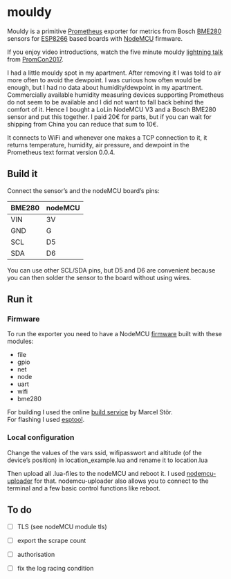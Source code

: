 # mouldy

Mouldy is a primitive [Prometheus](https://prometheus.io/docs/introduction/overview/) exporter for metrics from Bosch [BME280](https://www.bosch-sensortec.com/bst/products/all_products/bme280) sensors for [ESP8266](http://espressif.com/products/hardware/esp8266ex/overview/) based boards with [NodeMCU](https://nodemcu.readthedocs.io/en/master/) firmware. 

If you enjoy video introductions, watch the five minute mouldy [lightning talk](https://www.youtube.com/watch?v=Mk9xWqML5mA) from [PromCon2017](https://promcon.io/2017-munich).

I had a little mouldy spot in my apartment. After removing it I was told to air more often to avoid the dewpoint. I was curious how often would be enough, but I had no data about humidity/dewpoint in my apartment. Commercially available humidity measuring devices supporting Prometheus do not seem to be available and I did not want to fall back behind the comfort of it. Hence I bought a LoLin NodeMCU V3 and a Bosch BME280 sensor and put this together. I paid 20€ for parts, but if you can wait for shipping from China you can reduce that sum to 10€.

It connects to WiFi and whenever one makes a TCP connection to it, it returns temperature, humidity, air pressure, and dewpoint in the Prometheus text format version 0.0.4.

## Build it

Connect the sensor’s and the nodeMCU board’s pins:

BME280 | nodeMCU
------ | -------
VIN | 3V
GND | G
SCL | D5
SDA | D6

You can use other SCL/SDA pins, but D5 and D6 are convenient because you can then solder the sensor to the board without using wires.

## Run it

### Firmware

To run the exporter you need to have a NodeMCU [firmware](https://nodemcu.readthedocs.io/en/master/en/build/) built with these modules:

- file
- gpio
- net
- node
- uart
- wifi
- bme280

For building I used the online [build service](https://nodemcu-build.com/) by Marcel Stör.  
For flashing I used [esptool](https://github.com/espressif/esptool).

### Local configuration

Change the values of the vars ssid, wifipasswort and altitude (of the device’s position) in location_example.lua and rename it to location.lua  

Then upload all .lua-files to the nodeMCU and reboot it. I used [nodemcu-uploader](https://github.com/kmpm/nodemcu-uploader) for that. nodemcu-uploader also allows you to connect to the terminal and a few basic control functions like reboot.

## To do

- [ ] TLS (see nodeMCU module tls)
- [ ] export the scrape count
- [ ] authorisation
- [ ] fix the log racing condition

